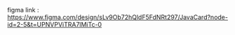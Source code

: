 figma link : https://www.figma.com/design/sLv9Ob72hQldF5FdNRt297/JavaCard?node-id=2-5&t=UPNVPViTRA7lMiTc-0

